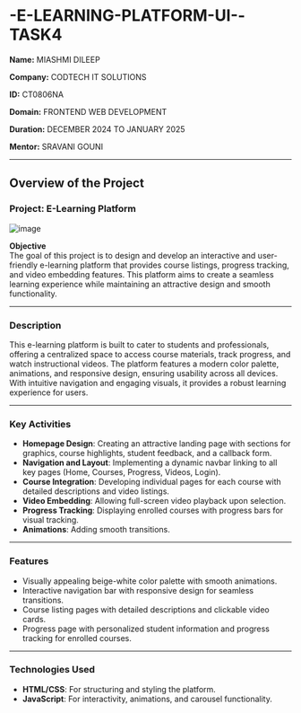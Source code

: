 # -E-LEARNING-PLATFORM-UI--TASK4

**Name:**   MIASHMI DILEEP

**Company:** CODTECH IT SOLUTIONS  

**ID:** CT0806NA

**Domain:** FRONTEND WEB DEVELOPMENT

**Duration:** DECEMBER 2024 TO JANUARY 2025

**Mentor:** SRAVANI GOUNI

---

## **Overview of the Project**  

### **Project:** E-Learning Platform  

![image](https://github.com/user-attachments/assets/8e080ab7-252a-48aa-8723-02cb85b88f69)


**Objective**  
The goal of this project is to design and develop an interactive and user-friendly e-learning platform that provides course listings, progress tracking, and video embedding features. This platform aims to create a seamless learning experience while maintaining an attractive design and smooth functionality.  

---

### **Description**  
This e-learning platform is built to cater to students and professionals, offering a centralized space to access course materials, track progress, and watch instructional videos. The platform features a modern color palette, animations, and responsive design, ensuring usability across all devices. With intuitive navigation and engaging visuals, it provides a robust learning experience for users.  

---

### **Key Activities**  

- **Homepage Design**: Creating an attractive landing page with sections for graphics, course highlights, student feedback, and a callback form.  
- **Navigation and Layout**: Implementing a dynamic navbar linking to all key pages (Home, Courses, Progress, Videos, Login).  
- **Course Integration**: Developing individual pages for each course with detailed descriptions and video listings.  
- **Video Embedding**: Allowing full-screen video playback upon selection.  
- **Progress Tracking**: Displaying enrolled courses with progress bars for visual tracking.  
- **Animations**: Adding smooth transitions.  

---

### **Features**  

- Visually appealing beige-white color palette with smooth animations.  
- Interactive navigation bar with responsive design for seamless transitions.  
- Course listing pages with detailed descriptions and clickable video cards.  
- Progress page with personalized student information and progress tracking for enrolled courses.  

---

### **Technologies Used**  

- **HTML/CSS**: For structuring and styling the platform.  
- **JavaScript**: For interactivity, animations, and carousel functionality.  


